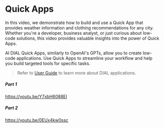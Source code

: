 # Quick Apps


In this video, we demonstrate how to build and use a Quick App that provides weather information and clothing recommendations for any city. Whether you're a developer, business analyst, or just curious about low-code solutions, this video provides valuable insights into the power of Quick Apps.

AI DIAL Quick Apps, similarly to OpenAI's GPTs, allow you to create low-code applications. Use Quick Apps to streamline your workflow and help you build targeted tools for specific tasks.

> Refer to [User Guide](/docs/tutorials/0.user-guide.md#applications) to learn more about DIAL applications.

##### Part 1

https://youtu.be/Y7xbH6088EI


##### Part 2

https://youtu.be/0EUx4kw0ssc
